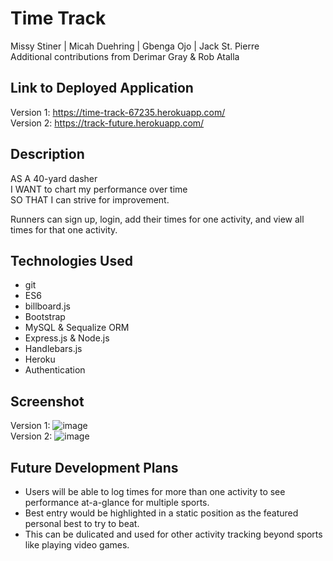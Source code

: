 # Time Track

Missy Stiner | Micah Duehring | Gbenga Ojo | Jack St. Pierre <br>
Additional contributions from Derimar Gray & Rob Atalla

 ## Link to Deployed Application
 
 Version 1: https://time-track-67235.herokuapp.com/ <br>
 Version 2: https://track-future.herokuapp.com/

 ## Description
 
 AS A 40-yard dasher <br/>
 I WANT to chart my performance over time <br/>
 SO THAT I can strive for improvement. <br/>

 Runners can sign up, login, add their times for one activity, and view all times for that one activity.

 ## Technologies Used

- git
- ES6
- billboard.js
- Bootstrap
- MySQL & Sequalize ORM
- Express.js & Node.js
- Handlebars.js
- Heroku
- Authentication
 
 ## Screenshot
 Version 1: ![image](https://user-images.githubusercontent.com/85651869/135799637-bcdab5c8-d629-4393-8dcd-8e6d85f137d8.png)<br>
 Version 2: ![image](https://user-images.githubusercontent.com/85651869/135799905-dbcb2eff-1c38-4cd0-9c40-de4c14497904.png)

 ## Future Development Plans
 - Users will be able to log times for more than one activity to see performance at-a-glance for multiple sports.
 - Best entry would be highlighted in a static position as the featured personal best to try to beat.
 - This can be dulicated and used for other activity tracking beyond sports like playing video games.
